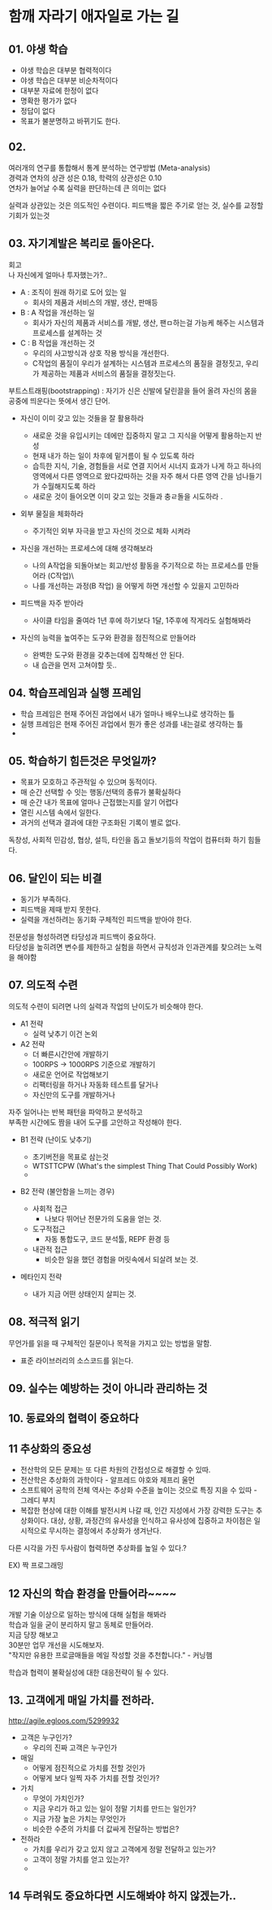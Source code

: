 # 함깨 자라기 애자일로 가는 길 
## 01. 야생 학습

- 야생 학습은 대부분 협력적이다
- 야생 학습은 대부분 비순차적이다
- 대부분 자료에 한정이 없다
- 명확한 평가가 없다
- 정답이 없다
- 목표가 불분명하고 바뀌기도 한다.

## 02. 
여러개의 연구를 통합해서 통계 분석하는 연구방법 (Meta-analysis)  
경력과 연차의 상관 성은 0.18, 학력의 상관성은 0.10  
연차가 늘어날 수록 실력을 판단하는데 큰 의미는 없다


실력과 상관있는 것은 의도적인 수련이다. 
피드백을 짧은 주기로 얻는 것, 실수를 교정할 기회가 있는것 

## 03. 자기계발은 복리로 돌아온다.
회고  
나 자신에게 얼마나 투자했는가?..  
- A : 조직이 원래 하기로 도어 있는 일
  - 회사의 제품과 서비스의 개발, 생산, 판매등 
- B : A 작업을 개선하는 일 
  - 회사가 자신의 제품과 서비스를 개발, 생산, 팬ㅁ하는걸 가능케 해주는 시스템과 프로세스를 설계하는 것 
- C : B 작업을 개선하는 것
  - 우리의 사고방식과 상호 작용 방식을 개선한다. 
  - C작업의 품질이 우리가 설계하는 시스템과 프로세스의 품질을 결정짓고, 우리가 제공하는 제품과 서비스의 품질을 결정짓는다.

부트스트래핑(bootstrapping) : 자기가 신은 신발에 달린끌을 들어 올려 자신의 몸을 공중에 띄운다는 뜻에서 생긴 단어.

- 자신이 이미 갖고 있는 것들을 잘 활용하라
  - 새로운 것을 유입시키는 데에만 집중하지 말고 그 지식을 어떻게 활용하는지 반성
  - 현재 내가 하는 일이 차후에 밑거름이 될 수 있도록 하라
  - 습득한 지식, 기술, 경험들을 서로 연결 지어서 시너지 효과가 나게 하고 하나의 영역에서 다른 영역으로 왔다갔따하는 것을 자주 해서 다른 영역 간을 넘나들기가 수월해지도록 하라
  - 새로운 것이 들어오면 이미 갖고 있는 것들과 충ㄹ돌을 시도하라 .

- 외부 물질을 체화하라
  - 주기적인 외부 자극을 받고 자신의 것으로 체화 시켜라  
  
- 자신을 개선하는 프로세스에 대해 생각해보라 
  - 나의 A작업을 되돌아보는 회고/반성 활동을 주기적으로 하는 프로세스를 만들어라 (C작업)\
  - 나를 개선하는 과정(B 작업) 을 어떻게 하면 개선할 수 있을지 고민하라 

- 피드백을 자주 받아라
  - 사이클 타임을 줄여라 1년 후에 하기보다 1달, 1주후에 작게라도 실험해봐라 
- 자신의 능력을 높여주는 도구와 환경을 점진적으로 만들어라 
  - 완벽한 도구와 환경을 갖추는데에 집착해선 안 된다.
  - 내 습관을 먼저 고쳐야할 듯..

## 04. 학습프레임과 실행 프레임
- 학습 프레임은 현재 주어진 과업에서 내가 얼마나 배우느냐로 생각하는 틀
- 실행 프레임은 현재 주어진 과업에서 뭔가 좋은 성과를 내는걸로 생각하는 틀
- 
## 05. 학습하기 힘든것은 무엇일까?
- 목표가 모호하고 주관적일 수 있으며 동적이다.
- 매 순간 선택할 수 잇는 행동/선택의 종류가 불확실하다
- 매 순간 내가 목표에 얼마나 근접했는지를 알기 어렵다
- 열린 시스템 속에서 일한다.
- 과거의 선택과 결과에 대한 구조화된 기록이 별로 없다.

독창성, 사회적 민감성, 협상, 설득, 타인을 돕고 돌보기등의 작업이 컴퓨터화 하기 힘들다.


## 06. 달인이 되는 비결 
- 동기가 부족하다.
- 피드백을 제때 받지 못한다.
- 실력을 개선하려는 동기화 구체적인 피드백을 받아야 한다.

전문성을 형성하려면 타당성과 피드백이 중요하다.   
타당성을 높히려면 변수를 제한하고 실험을 하면서 규칙성과 인과관계를 찾으려는 노력을 해야함  


## 07. 의도적 수련 
의도적 수련이 되려면 나의 실력과 작업의 난이도가 비슷해야 한다.

* A1 전략
  * 실력 낮추기 이건 논외
* A2 전략
  * 더 빠른시간안에 개발하기
  * 100RPS -> 1000RPS 기준으로 개발하기
  * 새로운 언어로 작업해보기
  * 리팩터링을 하거나 자동화 테스트를 달거나
  * 자신만의 도구를 개발하거나

자주 일어나는 반복 패턴을 파악하고 분석하고  
부족한 시간에도 짬을 내어 도구를 고안하고 작성해야 한다.
* B1 전략 (난이도 낮추기)
  * 초기버전을 목표로 삼는것
  * WTSTTCPW (What's the simplest Thing That Could Possibly Work)
  * 

* B2 전략 (불안함을 느끼는 경우)
  * 사회적 접근
    * 나보다 뛰어난 전문가의 도움을 얻는 것.
  * 도구적접근
    * 자동 통합도구, 코드 분석툴, REPF 환경 등
  * 내관적 접근 
    * 비슷한 일을 했던 경험을 머릿속에서 되살려 보는 것.

* 메타인지 전략
  * 내가 지금 어떤 상태인지 살피는 것.
  
## 08. 적극적 읽기
무언가를 읽을 때 구체적인 질문이나 목적을 가지고 있는 방법을 말함. 
* 표준 라이브러리의 소스코드를 읽는다.

## 09. 실수는 예방하는 것이 아니라 관리하는 것

## 10. 동료와의 협력이 중요하다



## 11 추상화의 중요성
* 전산학의 모든 문제는 또 다른 차원의 간접성으로 해결할 수 있따.
* 전산학은 추상화의 과학이다 - 알프레드 야호와 제프리 울먼
* 소프트웨어 공학의 전체 역사는 추상화 수준을 높이는 것으로 특징 지을 수 있따 - 그레디 부치
* 복잡한 현상에 대한 이해를 발전시켜 나갈 때, 인간 지성에서 가장 강력한 도구는 추상화이다. 
대상, 상황, 과정간의 유사성을 인식하고 유사성에 집중하고 차이점은 일시적으로 무시하는 결정에서 추상화가 생겨난다.

다른 시각을 가진 두사람이 협력하면 추상화를 높일 수 있다.?

EX) 짝 프로그래밍 


## 12 자신의 학습 환경을 만들어라~~~~
개발 기술 이상으로 일하는 방식에 대해 실험을 해봐라  
학습과 일을 굳이 분리하지 말고 동체로 만들어라.  
지금 당장 해보고  
30분만 업무 개선을 시도해보자.  
"작지만 유용한 프로글매들을 메일 작성할 것을 추천합니다." - 커닝햄

학습과 협력이 불확실성에 대한 대응전략이 될 수 있다.


## 13. 고객에게 매일 가치를 전하라.
http://agile.egloos.com/5299932

* 고객은 누구인가?
  * 우리의 진짜 고객은 누구인가
* 매일
  * 어떻게 점진적으로 가치를 전할 것인가
  * 어떻게 보다 일찍 자주 가치를 전할 것인가?
* 가치
  * 무엇이 가치인가?
  * 지금 우리가 하고 있는 일이 정말 기치를 만드는 일인가?
  * 지금 가장 높은 가치는 무엇인가
  * 비슷한 수준의 가치를 더 값싸게 전달하는 방법은?
* 전하라
  * 가치를 우리가 갖고 있지 않고 고객에게 정말 전달하고 있는가?
  * 고객이 정말 가치를 얻고 있는가?
  * 

## 14 두려워도 중요하다면 시도해봐야 하지 않겠는가.. 